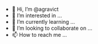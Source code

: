- 👋 Hi, I’m @agravict
- 👀 I’m interested in ...
- 🌱 I’m currently learning ...
- 💞️ I’m looking to collaborate on ...
- 📫 How to reach me ...

<!---
agravict/agravict is a ✨ special ✨ repository because its `README.md` (this file) appears on your GitHub profile.
You can click the Preview link to take a look at your changes.
--->
